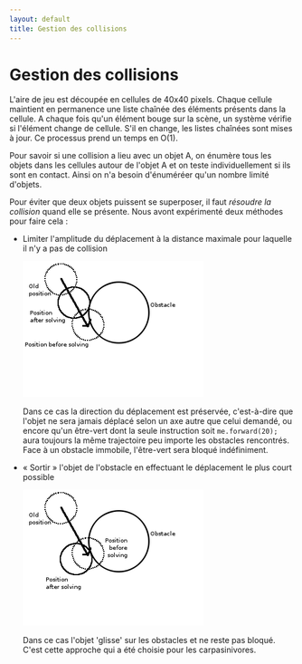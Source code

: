 ```yaml
---
layout: default
title: Gestion des collisions
---
```

# Gestion des collisions

L'aire de jeu est découpée en cellules de 40x40 pixels. Chaque cellule
maintient en permanence une liste chaînée des éléments présents dans
la cellule. A chaque fois qu'un élément bouge sur la scène, un système
vérifie si l'élément change de cellule. S'il en change, les listes
chaînées sont mises à jour. Ce processus prend un temps en O(1).

Pour savoir si une collision a lieu avec un objet A, on énumère tous
les objets dans les cellules autour de l'objet A et on teste
individuellement si ils sont en contact.  Ainsi on n'a besoin
d'énuméréer qu'un nombre limité d'objets.

Pour éviter que deux objets puissent se superposer, il faut *résoudre
la collision* quand elle se présente. Nous avont expérimenté deux
méthodes pour faire cela :

- Limiter l'amplitude du déplacement à la distance maximale pour
  laquelle il n'y a pas de collision

    ![](images/collision1.png)

    Dans ce cas la direction du déplacement est préservée,
    c'est-à-dire que l'objet ne sera jamais déplacé selon un axe autre
    que celui demandé, ou encore qu'un être-vert dont la seule
    instruction soit `me.forward(20);` aura toujours la même
    trajectoire peu importe les obstacles rencontrés. Face à un
    obstacle immobile, l'être-vert sera bloqué indéfiniment.

- « Sortir » l'objet de l'obstacle en effectuant le déplacement le plus
  court possible

    ![](images/collision2.png)

    Dans ce cas l'objet 'glisse' sur les obstacles et ne reste pas
    bloqué. C'est cette approche qui a été choisie pour les
    carpasinivores.

